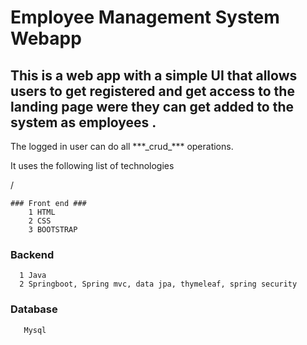 # Employee Management System Webapp #

## This is a web app with a simple UI that allows users to get registered and get access to the landing page were they can get added to the system as employees .

<p>The logged in user can do all ***_crud_*** operations. </p>


<p>It uses the following list of technologies  </p>/
    
    ### Front end ###
        1 HTML
        2 CSS
        3 BOOTSTRAP
     
     
      

   ### Backend  ###
      1 Java
      2 Springboot, Spring mvc, data jpa, thymeleaf, spring security

   ### Database ###
       Mysql
    
